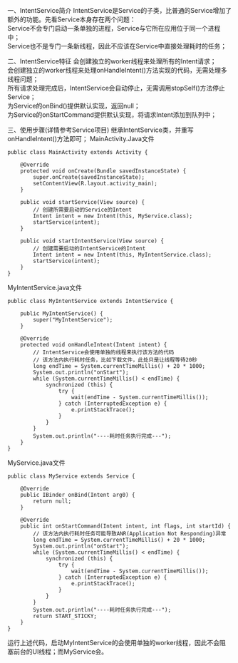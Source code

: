 一、IntentService简介 
IntentService是Service的子类，比普通的Service增加了额外的功能。先看Service本身存在两个问题：  
Service不会专门启动一条单独的进程，Service与它所在应用位于同一个进程中；  
Service也不是专门一条新线程，因此不应该在Service中直接处理耗时的任务；  
  
二、IntentService特征 
会创建独立的worker线程来处理所有的Intent请求；  
会创建独立的worker线程来处理onHandleIntent()方法实现的代码，无需处理多线程问题；  
所有请求处理完成后，IntentService会自动停止，无需调用stopSelf()方法停止Service；  
为Service的onBind()提供默认实现，返回null；  
为Service的onStartCommand提供默认实现，将请求Intent添加到队列中； 
 
三、使用步骤(详情参考Service项目) 
继承IntentService类，并重写onHandleIntent()方法即可； 
MainActivity.Java文件 

```
public class MainActivity extends Activity { 
 
    @Override 
    protected void onCreate(Bundle savedInstanceState) { 
        super.onCreate(savedInstanceState); 
        setContentView(R.layout.activity_main); 
    } 
 
    public void startService(View source) { 
        // 创建所需要启动的Service的Intent 
        Intent intent = new Intent(this, MyService.class); 
        startService(intent); 
    } 
 
    public void startIntentService(View source) { 
        // 创建需要启动的IntentService的Intent 
        Intent intent = new Intent(this, MyIntentService.class); 
        startService(intent); 
    } 
} 
```
MyIntentService.java文件 
```
public class MyIntentService extends IntentService { 
 
    public MyIntentService() { 
        super("MyIntentService"); 
    } 
 
    @Override 
    protected void onHandleIntent(Intent intent) { 
        // IntentService会使用单独的线程来执行该方法的代码 
        // 该方法内执行耗时任务，比如下载文件，此处只是让线程等待20秒 
        long endTime = System.currentTimeMillis() + 20 * 1000; 
        System.out.println("onStart"); 
        while (System.currentTimeMillis() < endTime) { 
            synchronized (this) { 
                try { 
                    wait(endTime - System.currentTimeMillis()); 
                } catch (InterruptedException e) { 
                    e.printStackTrace(); 
                } 
            } 
        } 
        System.out.println("----耗时任务执行完成---"); 
    } 
} 
```

MyService.java文件 
```
public class MyService extends Service { 
 
    @Override 
    public IBinder onBind(Intent arg0) { 
        return null; 
    } 
 
    @Override 
    public int onStartCommand(Intent intent, int flags, int startId) { 
        // 该方法内执行耗时任务可能导致ANR(Application Not Responding)异常 
        long endTime = System.currentTimeMillis() + 20 * 1000; 
        System.out.println("onStart"); 
        while (System.currentTimeMillis() < endTime) { 
            synchronized (this) { 
                try { 
                    wait(endTime - System.currentTimeMillis()); 
                } catch (InterruptedException e) { 
                    e.printStackTrace(); 
                } 
            } 
        } 
        System.out.println("----耗时任务执行完成---"); 
        return START_STICKY; 
    } 
} 
```
运行上述代码，启动MyIntentService的会使用单独的worker线程，因此不会阻塞前台的UI线程；而MyService会。
